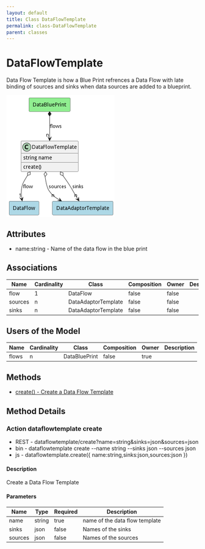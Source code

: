 ```yaml
---
layout: default
title: Class DataFlowTemplate
permalink: class-DataFlowTemplate
parent: classes
---
```


# DataFlowTemplate

Data Flow Template is how a Blue Print refrences a Data Flow with late binding of sources and sinks when data sources are added to a blueprint.

![Logical Diagram](./logical.png)

## Attributes

* name:string - Name of the data flow in the blue print


## Associations

| Name | Cardinality | Class | Composition | Owner | Description |
| --- | --- | --- | --- | --- | --- |
| flow | 1 | DataFlow | false | false |  |
| sources | n | DataAdaptorTemplate | false | false |  |
| sinks | n | DataAdaptorTemplate | false | false |  |



## Users of the Model

| Name | Cardinality | Class | Composition | Owner | Description |
| --- | --- | --- | --- | --- | --- |
| flows | n | DataBluePrint | false | true |  |





## Methods

* [create() - Create a Data Flow Template](#action-create)


<h2>Method Details</h2>
    
### Action dataflowtemplate create



* REST - dataflowtemplate/create?name=string&amp;sinks=json&amp;sources=json
* bin - dataflowtemplate create --name string --sinks json --sources json
* js - dataflowtemplate.create({ name:string,sinks:json,sources:json })

#### Description
Create a Data Flow Template

#### Parameters

| Name | Type | Required | Description |
|---|---|---|---|
| name | string |true | name of the data flow template |
| sinks | json |false | Names of the sinks |
| sources | json |false | Names of the sources |





